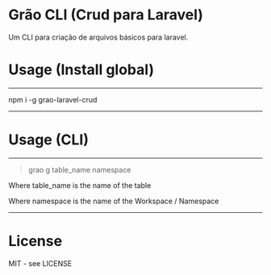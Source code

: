 # Grão CLI (Crud para Laravel)

Um CLI para criação de arquivos básicos para laravel.

# Usage (Install global) 

----------------------------------------------------

npm i -g grao-laravel-crud

----------------------------------------------------

# Usage (CLI)
----------------------------------------------------

> grao g table_name namespace

Where table_name is the name of the table

Where namespace is the name of the Workspace / Namespace 

----------------------------------------------------

# License

MIT - see LICENSE

